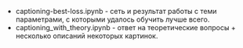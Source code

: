  - captioning-best-loss.ipynb - сеть и результат работы с теми параметрами, с которыми удалось обучить лучше всего.
 - captioning_with_theory.ipynb - ответ на теоретические вопросы + несколько описаний некоторых картинок.
